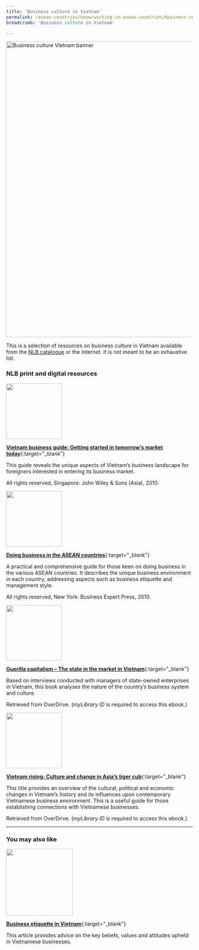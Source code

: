 ```yaml
---
title: 'Business culture in Vietnam'
permalink: /asean-countries/know/working-in-asean-countries/business-culture-in-vietnam/
breadcrumb: 'Business culture in Vietnam'

---
```



<img src="/images/asean-working/ASEAN-Vietnam-Business-Culture.jpg" alt="Business culture Vietnam banner" style="width:800px;" />

This is a selection of resources on business culture in Vietnam available from the [NLB catalogue](http://catalogue.nlb.gov.sg/) or the Internet.  It is not meant to be an exhaustive list.

### **NLB print and digital resources**

<img src="/images/book-covers/Vietnam-business-guide-Getting-started-in-tomorrow’s-market-today.jpg" style="width:150px;" />

[**Vietnam business guide: Getting started in tomorrow’s market today**](http://eservice.nlb.gov.sg/item_holding.aspx?bid=13568218){:target="_blank"}

This guide reveals the unique aspects of Vietnam’s business landscape for foreigners interested in entering its business market.

All rights reserved, Singapore: John Wiley & Sons (Asia), 2010.

<img src="/images/book-covers/Doing-business-in-the-ASEAN-countries.jpg" style="width:150px;" />

[**Doing business in the ASEAN countries**](http://eservice.nlb.gov.sg/item_holding.aspx?bid=14192497){:target="_blank"}

A practical and comprehensive guide for those keen on doing business in the various ASEAN countries. It describes the unique business environment in each country, addressing aspects such as business etiquette and management style.

All rights reserved, New York: Business Expert Press, 2010.

<img src="/images/book-covers/Guerilla-capitalism-The-state-in-the-market-in-Vietnam.jpg" style="width:150px;" />

[**Guerilla capitalism – The state in the market in Vietnam**](https://nlb.overdrive.com/media/1747903){:target="_blank"}

Based on interviews conducted with managers of state-owned enterprises in Vietnam, this book analyses the nature of the country’s business system and culture.

Retrieved from OverDrive. (*myLibrary ID* is required to access this ebook.)

<img src="/images/book-covers/Vietnam-rising-Culture-and-change-in-Asia’s-tiger-cub.jpg" style="width:150px;" />

[**Vietnam rising: Culture and change in Asia’s tiger cub**](https://nlb.overdrive.com/media/1556320){:target="_blank"}

This title provides an overview of the cultural, political and economic changes in Vietnam’s history and its influences upon contemporary Vietnamese business environment. This is a useful guide for those establishing connections with Vietnamese businesses.

Retrieved from OverDrive. (*myLibrary ID* is required to access this ebook.)

---

### **You may also like**

<img src="/images/resources/Article 3.jpg" style="width:180px;" />

[**Business etiquette in Vietnam**](https://www.vietchamsg.org/business-etiquette-vietnam/){:target="_blank"}

This article provides advice on the key beliefs, values and attitudes upheld in Vietnamese businesses.
